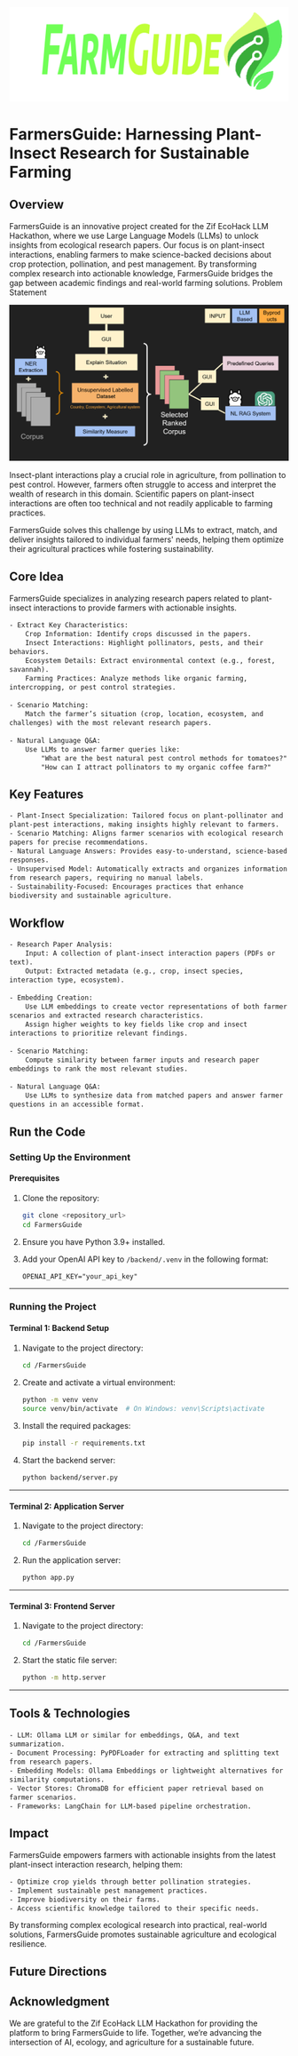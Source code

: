 
![FarmersGuide](images/logo.png)


# FarmersGuide: Harnessing Plant-Insect Research for Sustainable Farming

## Overview

FarmersGuide is an innovative project created for the Zif EcoHack LLM Hackathon, where we use Large Language Models (LLMs) to unlock insights from ecological research papers. Our focus is on plant-insect interactions, enabling farmers to make science-backed decisions about crop protection, pollination, and pest management. By transforming complex research into actionable knowledge, FarmersGuide bridges the gap between academic findings and real-world farming solutions.
Problem Statement

![FarmersGuide](images/farmersguide_schema.png)

Insect-plant interactions play a crucial role in agriculture, from pollination to pest control. However, farmers often struggle to access and interpret the wealth of research in this domain. Scientific papers on plant-insect interactions are often too technical and not readily applicable to farming practices.

FarmersGuide solves this challenge by using LLMs to extract, match, and deliver insights tailored to individual farmers' needs, helping them optimize their agricultural practices while fostering sustainability.

## Core Idea

FarmersGuide specializes in analyzing research papers related to plant-insect interactions to provide farmers with actionable insights.

    - Extract Key Characteristics:
        Crop Information: Identify crops discussed in the papers.
        Insect Interactions: Highlight pollinators, pests, and their behaviors.
        Ecosystem Details: Extract environmental context (e.g., forest, savannah).
        Farming Practices: Analyze methods like organic farming, intercropping, or pest control strategies.

    - Scenario Matching:
        Match the farmer’s situation (crop, location, ecosystem, and challenges) with the most relevant research papers.

    - Natural Language Q&A:
        Use LLMs to answer farmer queries like:
            "What are the best natural pest control methods for tomatoes?"
            "How can I attract pollinators to my organic coffee farm?"

## Key Features

    - Plant-Insect Specialization: Tailored focus on plant-pollinator and plant-pest interactions, making insights highly relevant to farmers.
    - Scenario Matching: Aligns farmer scenarios with ecological research papers for precise recommendations.
    - Natural Language Answers: Provides easy-to-understand, science-based responses.
    - Unsupervised Model: Automatically extracts and organizes information from research papers, requiring no manual labels.
    - Sustainability-Focused: Encourages practices that enhance biodiversity and sustainable agriculture.

## Workflow

    - Research Paper Analysis:
        Input: A collection of plant-insect interaction papers (PDFs or text).
        Output: Extracted metadata (e.g., crop, insect species, interaction type, ecosystem).

    - Embedding Creation:
        Use LLM embeddings to create vector representations of both farmer scenarios and extracted research characteristics.
        Assign higher weights to key fields like crop and insect interactions to prioritize relevant findings.

    - Scenario Matching:
        Compute similarity between farmer inputs and research paper embeddings to rank the most relevant studies.

    - Natural Language Q&A:
        Use LLMs to synthesize data from matched papers and answer farmer questions in an accessible format.


## Run the Code

### Setting Up the Environment

#### Prerequisites
1. Clone the repository:
   ```bash
   git clone <repository_url>
   cd FarmersGuide
   ```

2. Ensure you have Python 3.9+ installed.

3. Add your OpenAI API key to `/backend/.venv` in the following format:
   ```env
   OPENAI_API_KEY="your_api_key"
   ```

---

### Running the Project

#### Terminal 1: Backend Setup
1. Navigate to the project directory:
   ```bash
   cd /FarmersGuide
   ```

2. Create and activate a virtual environment:
   ```bash
   python -m venv venv
   source venv/bin/activate  # On Windows: venv\Scripts\activate
   ```

3. Install the required packages:
   ```bash
   pip install -r requirements.txt
   ```

4. Start the backend server:
   ```bash
   python backend/server.py
   ```

---

#### Terminal 2: Application Server
1. Navigate to the project directory:
   ```bash
   cd /FarmersGuide
   ```

2. Run the application server:
   ```bash
   python app.py
   ```

---

#### Terminal 3: Frontend Server
1. Navigate to the project directory:
   ```bash
   cd /FarmersGuide
   ```

2. Start the static file server:
   ```bash
   python -m http.server
   ```

---

## Tools & Technologies


    - LLM: Ollama LLM or similar for embeddings, Q&A, and text summarization.
    - Document Processing: PyPDFLoader for extracting and splitting text from research papers.
    - Embedding Models: Ollama Embeddings or lightweight alternatives for similarity computations.
    - Vector Stores: ChromaDB for efficient paper retrieval based on farmer scenarios.
    - Frameworks: LangChain for LLM-based pipeline orchestration.

## Impact

FarmersGuide empowers farmers with actionable insights from the latest plant-insect interaction research, helping them:

    - Optimize crop yields through better pollination strategies.
    - Implement sustainable pest management practices.
    - Improve biodiversity on their farms.
    - Access scientific knowledge tailored to their specific needs.

By transforming complex ecological research into practical, real-world solutions, FarmersGuide promotes sustainable agriculture and ecological resilience.
## Future Directions


## Acknowledgment

We are grateful to the Zif EcoHack LLM Hackathon for providing the platform to bring FarmersGuide to life. Together, we’re advancing the intersection of AI, ecology, and agriculture for a sustainable future.
